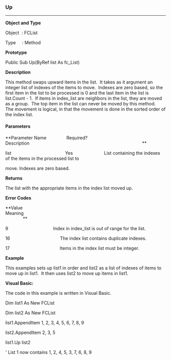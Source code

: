 ### Up

---

**Object and Type**

Object  : FCList

Type     : Method

**Prototype**

Public Sub Up(ByRef list As fc_List)

**Description**

This method swaps upward items in the list.  It takes as it argument an integer list of indexes of the items to move.  Indexes are zero based, so the first item in the list to be processed is 0 and the last item in the list is list.Count - 1.  If items in index_list are neighbors in the list, they are moved as a group.  The top item in the list can never be moved by this method.  The movement is logical, in that the movement is done in the sorted order of the index list.

#### Parameters
**Parameter Name                Required?             Description                                                                                          **

list                                           Yes                         List containing the indexes of the items in the processed list to

move. Indexes are zero based.

**Returns**

The list with the appropriate items in the index list moved up.

**Error Codes**

**Value                                     Meaning                                                                                                                               **

9                                    Index in index_list is out of range for the list.

16                                        The index list contains duplicate indexes.

17                                        Items in the index list must be integer.

**Example**

This examples sets up list1 in order and list2 as a list of indexes of items to move up in list1.  It then uses list2 to move up items in list1.

**Visual Basic:**

The code in this example is written in Visual Basic.

Dim list1 As New FCList

Dim list2 As New FCList

list1.AppendItem 1, 2, 3, 4, 5, 6, 7, 8, 9

list2.AppendItem 2, 3, 5

list1.Up list2

' List 1 now contains 1, 2, 4, 5, 3, 7, 6, 8, 9